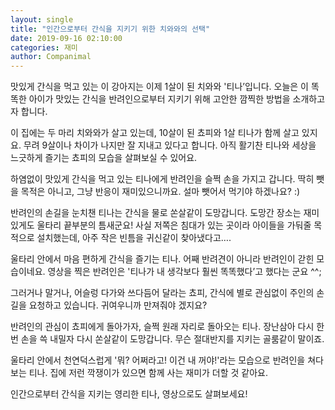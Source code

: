 ```yaml
---
layout: single
title: "인간으로부터 간식을 지키기 위한 치와와의 선택"
date: 2019-09-16 02:10:00
categories: 재미
author: Companimal
---
```


맛있게 간식을 먹고 있는 이 강아지는 이제 1살이 된 치와와 '티나’입니다. 오늘은 이 똑똑한 아이가 맛있는 간식을 반려인으로부터 지키기 위해 고안한 깜찍한 방법을 소개하고자 합니다.

이 집에는 두 마리 치와와가 살고 있는데, 10살이 된 쵸피와 1살 티나가 함께 살고 있지요. 무려 9살이나 차이가 나지만 잘 지내고 있다고 합니다. 아직 활기찬 티나와 세상을 느긋하게 즐기는 쵸피의 모습을 살펴보실 수 있어요.

하염없이 맛있게 간식을 먹고 있는 티나에게 반려인을 슬쩍 손을 가지고 갑니다. 딱히 뺏을 목적은 아니고, 그냥 반응이 재미있으니까요. 설마 뺏어서 먹기야 하겠나요? :)

반려인의 손길을 눈치챈 티나는 간식을 물로 쏜살같이 도망갑니다. 도망간 장소는 재미있게도 울타리 끝부분의 틈새군요! 사실 저쪽은 침대가 있는 곳이라 아이들을 가둬줄 목적으로 설치했는데, 아주 작은 빈틈을 귀신같이 찾아냈다고….

울타리 안에서 마음 편하게 간식을 즐기는 티나. 어째 반려견이 아니라 반려인이 갇힌 모습이네요. 영상을 찍은 반려인은 '티나가 내 생각보다 훨씬 똑똑했다’고 했다는 군요 ^^;

그러거나 말거나, 어슬렁 다가와 쓰다듬어 달라는 쵸피, 간식에 별로 관심없이 주인의 손길을 요청하고 있습니다. 귀여우니까 만져줘야 겠지요?

반려인의 관심이 쵸피에게 돌아가자, 슬쩍 원래 자리로 돌아오는 티나. 장난삼아 다시 한 번 손을 쓱 내밀자 다시 쏜살같이 도망갑니다. 무슨 절대반지를 지키는 골룸같이 말이죠.

울타리 안에서 천연덕스럽게 '뭐? 어쩌라고! 이건 내 꺼야!'라는 모습으로 반려인을 쳐다보는 티나. 집에 저런 깍쟁이가 있으면 함께 사는 재미가 더할 것 같아요.

인간으로부터 간식을 지키는 영리한 티나, 영상으로도 살펴보세요!
